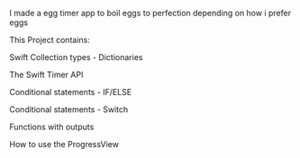 I made a egg timer app to boil eggs to perfection depending on how i prefer eggs




This Project contains:

Swift Collection types - Dictionaries

The Swift Timer API

Conditional statements - IF/ELSE

Conditional statements - Switch

Functions with outputs

How to use the ProgressView
